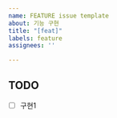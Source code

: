 ```yaml
---
name: FEATURE issue template
about: 기능 구현
title: "[feat]"
labels: feature
assignees: ''

---
```


## TODO
- [ ] 구현1
